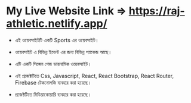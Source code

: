 # My Live Website Link => https://raj-athletic.netlify.app/

- এই ওয়েবসাইটটি একটি Sports এর ওয়েবসাইট।

- ওয়েবসাইট এ বিভিন্ন ইভেন্ট এর জন্য বিভিন্ন প্যাকেজ আছে।

- এটি একটি সিঙ্গেল পেজ ডায়নামিক ওয়েবসাইট।

- এই প্রজেক্টটিতে Css, Javascript, React, React Bootstrap, React Router, Firebase টেকনোলজি ব্যবহার করা হয়েছে।

- প্রজেক্টটিতে মিডিয়াকোয়ারি ব্যবহার করা হয়েছে।
